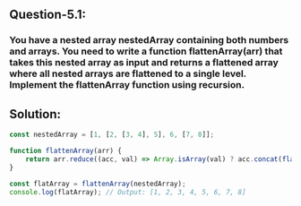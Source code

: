 ## Question-5.1: 
### You have a nested array nestedArray containing both numbers and arrays. You need to write a function flattenArray(arr) that takes this nested array as input and returns a flattened array where all nested arrays are flattened to a single level. Implement the flattenArray function using recursion.

## Solution:

```js
const nestedArray = [1, [2, [3, 4], 5], 6, [7, 8]];

function flattenArray(arr) {
    return arr.reduce((acc, val) => Array.isArray(val) ? acc.concat(flattenArray(val)) : acc.concat(val), []);
}

const flatArray = flattenArray(nestedArray);
console.log(flatArray); // Output: [1, 2, 3, 4, 5, 6, 7, 8]
```
